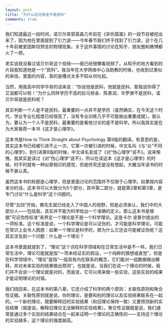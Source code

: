 ```yaml
---
layout: post
title: "为什么拉马努金不是民科"
comments: true
---
```

我们知道最近一段时间，诺贝尔哥郭英森几年前在《非你莫属》的一段节目被挖出来了，因为他在里面提到了引力波——今年春节我们终于找到了引力波，这个在几十年前被爱因斯坦预言的物理现象。关于这件事情的讨论在知乎、朋友圈和微博都火了一把。

老实说我没看过诺贝尔哥这个视频——我已经很懒看视频了。从知乎的地方看到的片段我知道他是一个“民科”。我当年在大学网络中心当助教的时候，也收到过类似的来信。里面的内容，真的是槽点太多不知从何吐起。

当然，用我高中同学华哥的话来说：“你说他是民科，他就是民科，那我说你得了艾滋都可以啦！”为什么同样学历不高的拉马努金、陈景润、华罗庚不是民科，诺贝尔哥就是民科呢？

其实判断一个人是不是民科，最重要的一点并不是学历（虽然确实，在今天这个时代，学业专业化程度已经很高了，没有专业训练几乎不可能做出重要成就）。我认为，要认为一个人不是民科，最重要的是看他讨论的是不是科学。所以我其实是在为大家推荐一本书《这才是心理学》。

这本书是How to Think Straight about Psychology 第9版的翻译。有意思的是，其实这本书已经被引进不止一次，它第一次被引进的时候，中文名叫《与“众”不同的心理学》，到引进第8版的时候，中文译名变成了《对“伪心理学”说不》。说来惭愧，我其实是读过《对“伪心理学”说不》，所以在读这本《这才是心理学》的时候，时不时就有一种似曾相识的感觉，但是终究还是没有想起，大概当年读书的时候不甚认真。

虽然这本书的标题是心理学，但是里面讨论的范围并不仅限于心理学。如果按内容来分的话，这本书可以大致分为5个部分，其中第二部分，就是第2章和第3章，是专门讨论“什么是科学”这个问题的。

尽管“五四”开始，赛先生就已经走入了中国人的视野，但是必须承认，我们中的大部分人——包括我，其实并不能为科学给出一个准确的定义。那么这本书是根据“可证伪性标准”来界定一个理论是不是一个科学理论。这是卡尔 波普尔提出的一项标准。这个标准是说，一个科学理论是可以证伪的，才可能是科学理论。可能在常识上会令人困惑：如果一个理论是科学的，那为什么它还会可能被证伪呢？这其实涉及到一个问题：什么是一个理论？

这本书里面就提到了，“理论”这个词在科学领域和在日常生活中是不一样。我们日常生活中，理论可能就是指“一项未经证实的假设，一个纯粹的猜想或直觉”，但是在科学领域中，“理论”是指“一组具有内在联系的概念，它们能对一组数据做出解释，并对未来实验的结果做出预测”。也就是说，当我们在说一个理论的时候，我们并不会说一个理论就是对的，而是说，它可以用来做一些实验，这些实验的结果才能证明理论的对错。

我们绕回来，在这本书的第八章，它还介绍了科学的两个原则：关联性原则和聚合性证据。关联性原则就是说，你的理论，是要和别的理论以及实验结果联系在一起的。一个新的理论，既要解释旧的实验结果（和旧理论保持一致）又要预测新的实验结果（就是说，解释旧理论无法解释的实验结果）。聚合性证据就是说，我们通常是通过多个实验的结果结合在一起来证明一个理论的正确性的——支持这个理论的实验越多，这个理论的强度越高。
